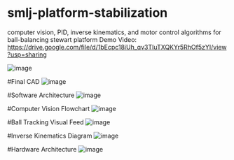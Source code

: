# smlj-platform-stabilization
computer vision, PID, inverse kinematics, and motor control algorithms for ball-balancing stewart platform
Demo Video: https://drive.google.com/file/d/1bEcpc18iUh_qv3TIuTXQKYr5RhOf5zYI/view?usp=sharing 

![image](https://github.com/user-attachments/assets/4b0865a4-d64a-4005-99f6-8da51de39754)

#Final CAD
![image](https://github.com/user-attachments/assets/c3061a21-d49e-4ebb-9631-4713980b13c1)

#Software Architecture
![image](https://github.com/user-attachments/assets/309ae851-4334-4725-ad31-8ac4c3d3dc53)

#Computer Vision Flowchart
![image](https://github.com/user-attachments/assets/f63f5cb2-91bc-4488-a9e2-87cfe6266ca6)

#Ball Tracking Visual Feed
![image](https://github.com/user-attachments/assets/5f6075af-59e4-4d22-be6e-daa68c8cd37e)

#Inverse Kinematics Diagram
![image](https://github.com/user-attachments/assets/0c59bb15-3cf2-4806-8923-771610687917)

#Hardware Architecture
![image](https://github.com/user-attachments/assets/8becd729-ce12-43c6-b3f9-fe71e163989c)
